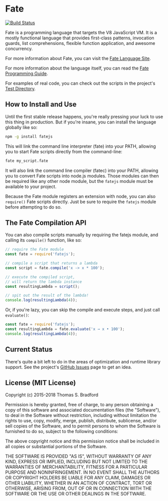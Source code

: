 # Fate
[![Build Status](https://api.travis-ci.org/kode4food/fate-lang.svg?branch=master)](https://travis-ci.org/kode4food/fate-lang)

Fate is a programming language that targets the V8 JavaScript VM.  It is a mostly functional language that provides first-class patterns, invocation guards, list comprehensions, flexible function application, and awesome concurrency.

For more information about Fate, you can visit the [Fate Language Site](http://www.fate-lang.org/).

For more information about the language itself, you can read the [Fate Programming Guide](https://kode4food.gitbooks.io/fate-lang/content/).

For examples of real code, you can check out the scripts in the project's [Test Directory](https://github.com/kode4food/fate-lang/tree/master/test/pure).

## How to Install and Use
Until the first stable release happens, you're really pressing your luck to use this thing in production.  But if you're insane, you can install the language globally like so:

```bash
npm -g install fatejs
```

This will link the command line interpreter (fate) into your PATH, allowing you to start Fate scripts directly from the command-line:

```bash
fate my_script.fate
```

It will also link the command line compiler (fatec) into your PATH, allowing you to convert Fate scripts into node.js modules.  Those modules can then be required like any other node module, but the `fatejs` module must be available to your project.

Because the Fate module registers an extension with node, you can also `require()` Fate scripts directly.  Just be sure to require the `fatejs` module before attempting to do so.

## The Fate Compilation API
You can also compile scripts manually by requiring the fatejs module, and calling its `compile()` function, like so:

```javascript
// require the Fate module
const fate = require('fatejs');

// compile a script that returns a lambda
const script = fate.compile('x -> x * 100');

// execute the compiled script,
// will return the lambda instance
const resultingLambda = script();

// spit out the result of the lambda!
console.log(resultingLambda(4));
```

Or, if you're lazy, you can skip the compile and execute steps, and just call `evaluate()`:

```javascript
const fate = require('fatejs');
const resultingLambda = fate.evaluate('x → x • 100');
console.log(resultingLambda(4));
```

## Current Status
There's quite a bit left to do in the areas of optimization and runtime library support.  See the project's [GitHub Issues](https://github.com/kode4food/fate-lang/issues) page to get an idea.

## License (MIT License)
Copyright (c) 2015-2018 Thomas S. Bradford

Permission is hereby granted, free of charge, to any person
obtaining a copy of this software and associated documentation
files (the "Software"), to deal in the Software without
restriction, including without limitation the rights to use,
copy, modify, merge, publish, distribute, sublicense, and/or
sell copies of the Software, and to permit persons to whom the
Software is furnished to do so, subject to the following
conditions:

The above copyright notice and this permission notice shall be
included in all copies or substantial portions of the Software.

THE SOFTWARE IS PROVIDED "AS IS", WITHOUT WARRANTY OF ANY KIND,
EXPRESS OR IMPLIED, INCLUDING BUT NOT LIMITED TO THE WARRANTIES
OF MERCHANTABILITY, FITNESS FOR A PARTICULAR PURPOSE AND
NONINFRINGEMENT. IN NO EVENT SHALL THE AUTHORS OR COPYRIGHT
HOLDERS BE LIABLE FOR ANY CLAIM, DAMAGES OR OTHER LIABILITY,
WHETHER IN AN ACTION OF CONTRACT, TORT OR OTHERWISE, ARISING
FROM, OUT OF OR IN CONNECTION WITH THE SOFTWARE OR THE USE OR
OTHER DEALINGS IN THE SOFTWARE.
